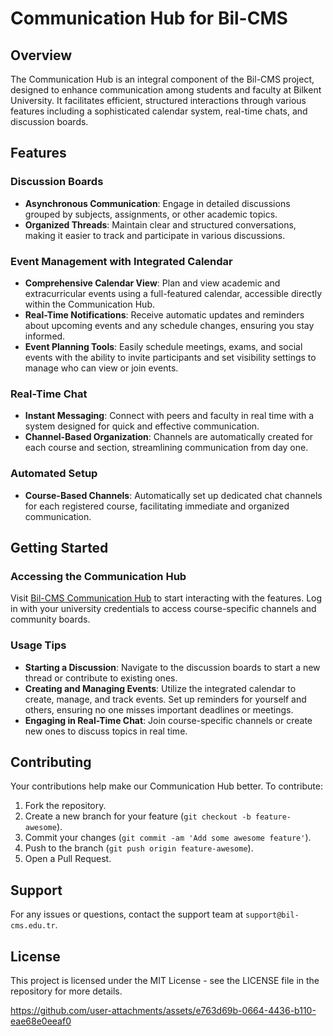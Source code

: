 # Communication Hub for Bil-CMS

## Overview

The Communication Hub is an integral component of the Bil-CMS project, designed to enhance communication among students and faculty at Bilkent University. It facilitates efficient, structured interactions through various features including a sophisticated calendar system, real-time chats, and discussion boards.

## Features

### Discussion Boards
- **Asynchronous Communication**: Engage in detailed discussions grouped by subjects, assignments, or other academic topics.
- **Organized Threads**: Maintain clear and structured conversations, making it easier to track and participate in various discussions.

### Event Management with Integrated Calendar
- **Comprehensive Calendar View**: Plan and view academic and extracurricular events using a full-featured calendar, accessible directly within the Communication Hub.
- **Real-Time Notifications**: Receive automatic updates and reminders about upcoming events and any schedule changes, ensuring you stay informed.
- **Event Planning Tools**: Easily schedule meetings, exams, and social events with the ability to invite participants and set visibility settings to manage who can view or join events.

### Real-Time Chat
- **Instant Messaging**: Connect with peers and faculty in real time with a system designed for quick and effective communication.
- **Channel-Based Organization**: Channels are automatically created for each course and section, streamlining communication from day one.

### Automated Setup
- **Course-Based Channels**: Automatically set up dedicated chat channels for each registered course, facilitating immediate and organized communication.

## Getting Started

### Accessing the Communication Hub
Visit [Bil-CMS Communication Hub](https://bil-cms-comm-hub.onrender.com) to start interacting with the features. Log in with your university credentials to access course-specific channels and community boards.

### Usage Tips
- **Starting a Discussion**: Navigate to the discussion boards to start a new thread or contribute to existing ones.
- **Creating and Managing Events**: Utilize the integrated calendar to create, manage, and track events. Set up reminders for yourself and others, ensuring no one misses important deadlines or meetings.
- **Engaging in Real-Time Chat**: Join course-specific channels or create new ones to discuss topics in real time.

## Contributing

Your contributions help make our Communication Hub better. To contribute:
1. Fork the repository.
2. Create a new branch for your feature (`git checkout -b feature-awesome`).
3. Commit your changes (`git commit -am 'Add some awesome feature'`).
4. Push to the branch (`git push origin feature-awesome`).
5. Open a Pull Request.

## Support

For any issues or questions, contact the support team at `support@bil-cms.edu.tr`.

## License

This project is licensed under the MIT License - see the LICENSE file in the repository for more details.

https://github.com/user-attachments/assets/e763d69b-0664-4436-b110-eae68e0eeaf0



